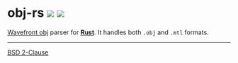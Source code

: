 obj-rs [![][version-i]][crates] [![][buildstat-i]][travis]
========

[Wavefront obj][obj] parser for **[Rust][rust]**. It handles both `.obj` and
`.mtl` formats.

--------

[BSD 2-Clause](LICENSE.md)

[obj]:               //en.wikipedia.org/wiki/Wavefront_.obj_file
[rust]:         http://rust-lang.org
[crates]:            //crates.io/crates/obj-rs
[travis]:            //travis-ci.org/simnalamburt/obj-rs

[version-i]:   https://img.shields.io/badge/cargo-v0.3.0-yellow.svg?style=flat
[buildstat-i]: https://img.shields.io/travis/simnalamburt/obj-rs/master.svg?style=flat
